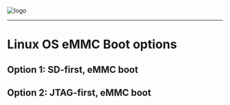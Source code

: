 ![logo](docs/BytePipe_Logo.png)

---

# Linux OS eMMC Boot options

## Option 1: SD-first, eMMC boot
## Option 2: JTAG-first, eMMC boot
